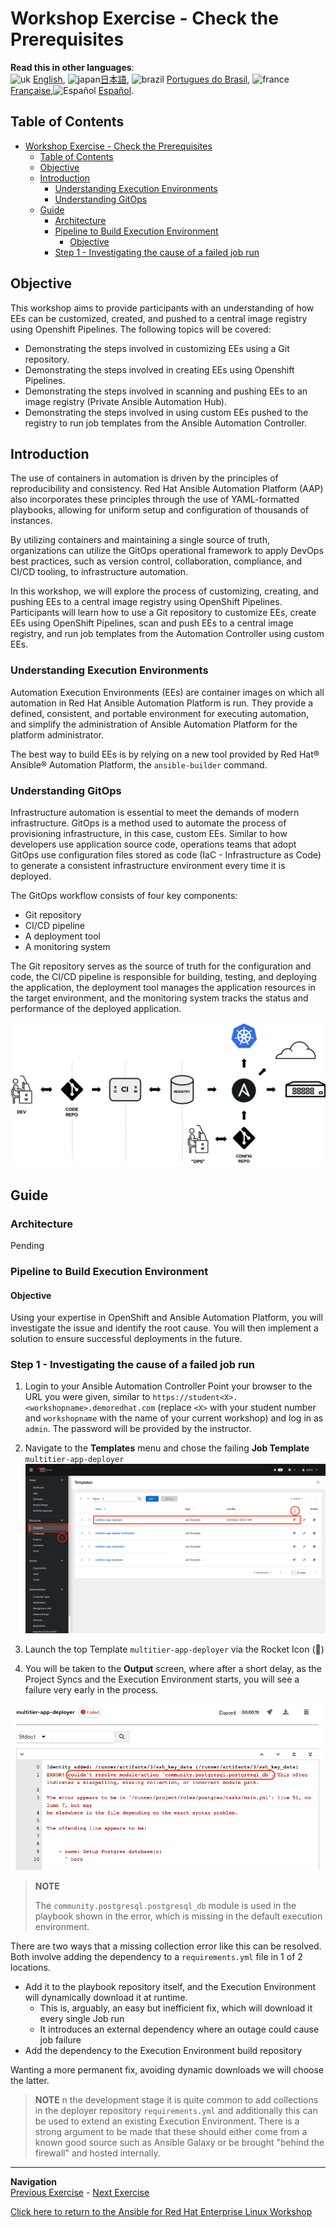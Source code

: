 # Workshop Exercise - Check the Prerequisites

**Read this in other languages**:
<br>![uk](../../../images/uk.png) [English](README.md),  ![japan](../../../images/japan.png)[日本語](README.ja.md), ![brazil](../../../images/brazil.png) [Portugues do Brasil](README.pt-br.md), ![france](../../../images/fr.png) [Française](README.fr.md),![Español](../../../images/col.png) [Español](README.es.md).

## Table of Contents

- [Workshop Exercise - Check the Prerequisites](#workshop-exercise---check-the-prerequisites)
  - [Table of Contents](#table-of-contents)
  - [Objective](#objective)
  - [Introduction](#introduction)
    - [Understanding Execution Environments](#understanding-execution-environments)
    - [Understanding GitOps](#understanding-gitops)
  - [Guide](#guide)
    - [Architecture](#architecture)
    - [Pipeline to Build Execution Environment](#pipeline-to-build-execution-environment)
      - [Objective](#objective-1)
    - [Step 1 - Investigating the cause of a failed job run](#step-1---investigating-the-cause-of-a-failed-job-run)

## Objective

This workshop aims to provide participants with an understanding of how EEs can be customized, created, and pushed to a central image registry using Openshift Pipelines. The following topics will be covered:

- Demonstrating the steps involved in customizing EEs using a Git repository.
- Demonstrating the steps involved in creating EEs using Openshift Pipelines.
- Demonstrating the steps involved in scanning and pushing EEs to an image registry (Private Ansible Automation Hub).
- Demonstrating the steps involved in using custom EEs pushed to the registry to run job templates from the Ansible Automation Controller.

## Introduction

The use of containers in automation is driven by the principles of reproducibility and consistency. Red Hat Ansible Automation Platform (AAP) also incorporates these principles through the use of YAML-formatted playbooks, allowing for uniform setup and configuration of thousands of instances.

By utilizing containers and maintaining a single source of truth, organizations can utilize the GitOps operational framework to apply DevOps best practices, such as version control, collaboration, compliance, and CI/CD tooling, to infrastructure automation.

In this workshop, we will explore the process of customizing, creating, and pushing EEs to a central image registry using OpenShift Pipelines. Participants will learn how to use a Git repository to customize EEs, create EEs using OpenShift Pipelines, scan and push EEs to a central image registry, and run job templates from the Automation Controller using custom EEs.

### Understanding Execution Environments

Automation Execution Environments (EEs) are container images on which all automation in Red Hat Ansible Automation Platform is run. They provide a defined, consistent, and portable environment for executing automation, and simplify the administration of Ansible Automation Platform for the platform administrator.

The best way to build EEs is by relying on a new tool provided by Red Hat® Ansible® Automation Platform, the `ansible-builder` command.

### Understanding GitOps

Infrastructure automation is essential to meet the demands of modern infrastructure. GitOps is a method used to automate the process of provisioning infrastructure, in this case, custom EEs. Similar to how developers use application source code, operations teams that adopt GitOps use configuration files stored as code (IaC - Infrastructure as Code) to generate a consistent infrastructure environment every time it is deployed.

The GitOps workflow consists of four key components:

- Git repository
- CI/CD pipeline
- A deployment tool
- A monitoring system

The Git repository serves as the source of truth for the configuration and code, the CI/CD pipeline is responsible for building, testing, and deploying the application, the deployment tool manages the application resources in the target environment, and the monitoring system tracks the status and performance of the deployed application.

![Ansible GitOps](images/ansible-gitops.png "Ansible GitOps")

## Guide

### Architecture

Pending

### Pipeline to Build Execution Environment

#### Objective

Using your expertise in OpenShift and Ansible Automation Platform, you will investigate the issue and identify the root cause. You will then implement a solution to ensure successful deployments in the future.

### Step 1 - Investigating the cause of a failed job run

1. Login to your Ansible Automation Controller
Point your browser to the URL you were given, similar to `https://student<X>.<workshopname>.demoredhat.com` (replace `<X>` with your student number and `workshopname` with the name of your current workshop) and log in as `admin`. The password will be provided by the instructor.

2. Navigate to the **Templates** menu and chose the failing **Job Template** `multitier-app-deployer`
![Job Template multitier-app-deployer](images/job-template-multi-tier-app.png "Job Template multitier-app-deployer")

3. Launch the top Template `multitier-app-deployer` via the Rocket Icon (🚀)

4. You will be taken to the **Output** screen, where after a short delay, as the Project Syncs and the Execution Environment starts, you will see a failure very early in the process.

![Job run multitier-app-deployer Failed](images/job-run-multi-tier-app-failed.png "Job run multitier-app-deployer Failed")

> **NOTE**
>
>  The `community.postgresql.postgresql_db` module is used in the playbook shown in the error, which is missing in the default execution environment.
>

There are two ways that a missing collection error like this can be resolved.
Both involve adding the dependency to a `requirements.yml` file in 1 of 2 locations.

- Add it to the playbook repository itself, and the Execution Environment will dynamically download it at runtime.
  - This is, arguably, an easy but inefficient fix, which will download it every single Job run
  - It introduces an external dependency where an outage could cause job failure
- Add the dependency to the Execution Environment build repository

Wanting a more permanent fix, avoiding dynamic downloads we will choose the latter.

> **NOTE**
> n the development stage it is quite common to add collections in the deployer repository `requirements.yml` and additionally this can be used to extend an existing Execution Environment. There is a strong argument to be made that these should either come from a known good source such as Ansible Galaxy or be brought "behind the firewall" and hosted internally.
>





---
**Navigation**
<br>
[Previous Exercise](../1.9-execution-environments) - [Next Exercise](../2.1-intro/)

[Click here to return to the Ansible for Red Hat Enterprise Linux Workshop](../README.md#section-1---ansible-engine-exercises)

